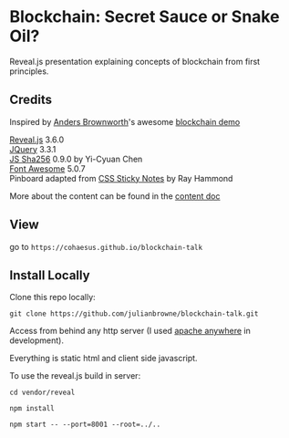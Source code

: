 
# Blockchain: Secret Sauce or Snake Oil?

Reveal.js presentation explaining concepts of blockchain
from first principles.

## Credits

Inspired by [Anders Brownworth](https://github.com/anders94)'s awesome [blockchain demo](https://github.com/anders94/blockchain-demo)

[Reveal.js](https://revealjs.com/) 3.6.0  
[JQuery](https://jquery.com/) 3.3.1  
[JS Sha256](https://github.com/emn178/js-sha256.git) 0.9.0 by Yi-Cyuan Chen  
[Font Awesome](https://fontawesome.com) 5.0.7  
Pinboard adapted from [CSS Sticky Notes](https://github.com/rheh/CSS-Sticky-Notes.git) by Ray Hammond

More about the content can be found in the [content doc](content.md)

## View

go to `https://cohaesus.github.io/blockchain-talk`

## Install Locally

Clone this repo locally:

`git clone https://github.com/julianbrowne/blockchain-talk.git`

Access from behind any http server (I used [apache anywhere](https://github.com/julianbrowne/apache-anywhere) in development).

Everything is static html and client side javascript.

To use the reveal.js build in server:

`cd vendor/reveal`

`npm install`

`npm start -- --port=8001 --root=../..`

